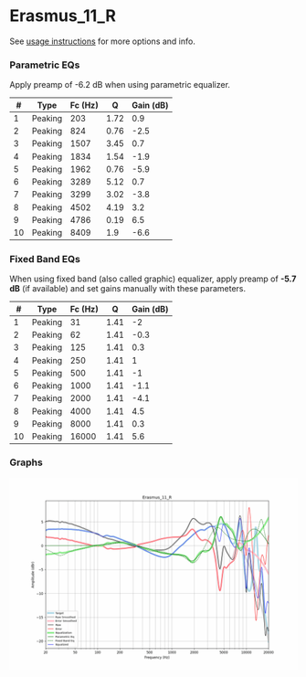 # Erasmus_11_R
See [usage instructions](https://github.com/jaakkopasanen/AutoEq#usage) for more options and info.

### Parametric EQs
Apply preamp of -6.2 dB when using parametric equalizer.

|   # | Type    |   Fc (Hz) |    Q |   Gain (dB) |
|-----|---------|-----------|------|-------------|
|   1 | Peaking |       203 | 1.72 |         0.9 |
|   2 | Peaking |       824 | 0.76 |        -2.5 |
|   3 | Peaking |      1507 | 3.45 |         0.7 |
|   4 | Peaking |      1834 | 1.54 |        -1.9 |
|   5 | Peaking |      1962 | 0.76 |        -5.9 |
|   6 | Peaking |      3289 | 5.12 |         0.7 |
|   7 | Peaking |      3299 | 3.02 |        -3.8 |
|   8 | Peaking |      4502 | 4.19 |         3.2 |
|   9 | Peaking |      4786 | 0.19 |         6.5 |
|  10 | Peaking |      8409 | 1.9  |        -6.6 |

### Fixed Band EQs
When using fixed band (also called graphic) equalizer, apply preamp of **-5.7 dB** (if available) and set gains manually with these parameters.

|   # | Type    |   Fc (Hz) |    Q |   Gain (dB) |
|-----|---------|-----------|------|-------------|
|   1 | Peaking |        31 | 1.41 |        -2   |
|   2 | Peaking |        62 | 1.41 |        -0.3 |
|   3 | Peaking |       125 | 1.41 |         0.3 |
|   4 | Peaking |       250 | 1.41 |         1   |
|   5 | Peaking |       500 | 1.41 |        -1   |
|   6 | Peaking |      1000 | 1.41 |        -1.1 |
|   7 | Peaking |      2000 | 1.41 |        -4.1 |
|   8 | Peaking |      4000 | 1.41 |         4.5 |
|   9 | Peaking |      8000 | 1.41 |         0.3 |
|  10 | Peaking |     16000 | 1.41 |         5.6 |

### Graphs
![](./Erasmus_11_R.png)
